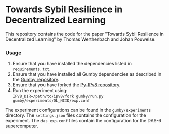 # Towards Sybil Resilience in Decentralized Learning

This repository contains the code for the paper "Towards Sybil Resilience in Decentralized Learning" by Thomas Werthenbach and Johan Pouwelse.

### Usage

1. Ensure that you have installed the dependencies listed in `requirements.txt`.
2. Ensure that you have installed all Gumby dependencies as described in the [Gumby repository](https://github.com/Tribler/gumby).
3. Ensure that you have forked the [Py-IPv8 repository](https://github.com/Tribler/py-ipv8).
4. Run the experiment using:<br>```IPV8_DIR=/path/to/ipv8/fork gumby/run.py gumby/experiments/DL_NIID/exp.conf``` 

The experiment configurations can be found in the `gumby/experiments` directory. The `settings.json` files contains the configuration for the experiment. The `das_exp.conf` files contain the configuration for the DAS-6 supercomputer.  
